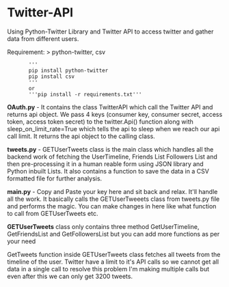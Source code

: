 # Twitter-API
Using Python-Twitter Library and Twitter API to access twitter and gather data from different users.

Requirement:
           > python-twitter, csv
           
           '''
           pip install python-twitter
           pip install csv
           '''
           or 
           '''pip install -r requirements.txt'''

**OAuth.py** - It contains the class TwitterAPI which call the Twitter API and returns api object.
           We pass 4 keys (consumer key, consumer secret, access token, access token secret) to the twitter.Api() function
           along with sleep_on_limit_rate=True which tells the api to sleep when we reach our api call limit.
           It returns the api object to the calling class.
           
**tweets.py** - GETUserTweets class is the main class which handles all the backend work of fetching the UserTimeline, Friends List
            Followers List and then pre-processing it in a human reable form using JSON library and Python inbuilt Lists.
            It also contains a function to save the data in a CSV formatted file for further analysis.
            
**main.py** - Copy and Paste your key here and sit back and relax. It'll handle all the work.
          It basically calls the GETUserTweeets class from tweets.py file and performs the magic.
          You can make changes in here like what function to call from GETUserTweets etc.
          
**GETUserTweets** class only contains three method GetUserTimeline, GetFriendsList and GetFollowersList but you can add more functions as per your need

GetTweets function inside GETUserTweets class fetches all tweets from the timeline of the user. Twitter have a limit to it's API calls so
we cannot get all data in a single call to resolve this problem I'm making multiple calls but even after this we can only get 3200 tweets.
